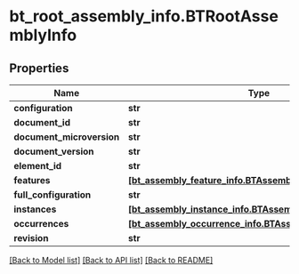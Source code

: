 # bt_root_assembly_info.BTRootAssemblyInfo

## Properties
Name | Type | Description | Notes
------------ | ------------- | ------------- | -------------
**configuration** | **str** |  | [optional] 
**document_id** | **str** |  | [optional] 
**document_microversion** | **str** |  | [optional] 
**document_version** | **str** |  | [optional] 
**element_id** | **str** |  | [optional] 
**features** | [**[bt_assembly_feature_info.BTAssemblyFeatureInfo]**](BTAssemblyFeatureInfo.md) |  | [optional] 
**full_configuration** | **str** |  | [optional] 
**instances** | [**[bt_assembly_instance_info.BTAssemblyInstanceInfo]**](BTAssemblyInstanceInfo.md) |  | [optional] 
**occurrences** | [**[bt_assembly_occurrence_info.BTAssemblyOccurrenceInfo]**](BTAssemblyOccurrenceInfo.md) |  | [optional] 
**revision** | **str** |  | [optional] 

[[Back to Model list]](../README.md#documentation-for-models) [[Back to API list]](../README.md#documentation-for-api-endpoints) [[Back to README]](../README.md)


